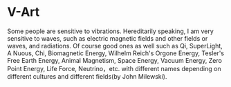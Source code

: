 # V-Art
Some people are sensitive to vibrations.  Hereditarily speaking, I am very sensitive to waves, such as electric magnetic fields and other fields or waves, and radiations. Of course good ones as well such as Qi, SuperLight, A Nuous, Chi, Biomagnetic Energy, Wilhelm Reich's Orgone Energy, Tesler's Free Earth Energy, Animal Magnetism, Space Energy, Vacuum Energy, Zero Point Energy, Life Force, Neutrino，etc. with different names depending on different cultures and different fields(by John Milewski).
